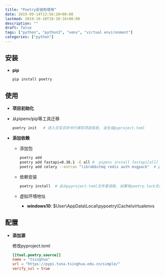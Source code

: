 ```yaml
---
title: "Poetry安装和使用"
date: 2019-09-14T13:56:20+08:00
lastmod: 2019-10-10T10:10:16+08:00
description: ""
draft: false
tags: ["python", "python3", "venv", "virtual environment"]
categories: ["python"]
---
```



## 安装

* **pip**

  ```bash
  pip install poetry
  ```

## 使用

* **项目初始化**
  
* 从pipenv/pip等工具迁移
  
	```bash
    poetry init   # 进入交互式命令行填写项目信息, 会生成pyproject.toml
	```
  
* **添加依赖**

  * 添加包

    ```bash
    poetry add 
    poetry add fastapi=0.38.1 -E all #  pipenv install fastapi[all]
    poetry add celery --extras "librabbitmq redis auth msgpack"  # pip install "celery[librabbitmq,redis,auth,msgpack]"
    ```

  * 依赖安装

    ```bash
    poetry install  # 会从pyproject.toml文件里读取, 如果有poetry.lock文件则会从lock文件中读取锁定依赖并安装
    ```

  * 虚拟环境地址

     -  **windows10**: $User\AppData\Local\pypoetry\Cache\virtualenvs

## 配置

*  **添加源**

    修改pyproject.toml

     ```toml
     [[tool.poetry.source]]
     name = "tsinghua"
     url = "https://pypi.tuna.tsinghua.edu.cn/simple/"
     verify_ssl = true
     ```






